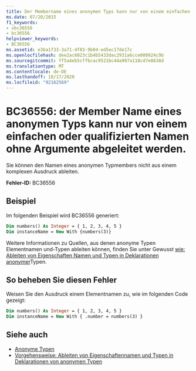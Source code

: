 ```yaml
---
title: Der Membername eines anonymen Typs kann nur von einem einfachen oder qualifizierten Namen ohne Argumente abgeleitet werden
ms.date: 07/20/2015
f1_keywords:
- vbc36556
- bc36556
helpviewer_keywords:
- BC36556
ms.assetid: e3ba1f33-3a71-4f03-9b04-ed5ec17de17c
ms.openlocfilehash: dee2ac6023c1b4b5433dac2931a6cce000924c9b
ms.sourcegitcommit: ff5a4eb5cffbcac9521bc44a907a118cd7e8638d
ms.translationtype: MT
ms.contentlocale: de-DE
ms.lasthandoff: 10/17/2020
ms.locfileid: "92162569"
---
```

# <a name="bc36556-anonymous-type-member-name-can-be-inferred-only-from-a-simple-or-qualified-name-with-no-arguments"></a>BC36556: der Member Name eines anonymen Typs kann nur von einem einfachen oder qualifizierten Namen ohne Argumente abgeleitet werden.

Sie können den Namen eines anonymen Typmembers nicht aus einem komplexen Ausdruck ableiten.

**Fehler-ID:** BC36556

## <a name="example"></a>Beispiel

Im folgenden Beispiel wird BC36556 generiert:

```vb
Dim numbers() As Integer = { 1, 2, 3, 4, 5 }
Dim instanceName = New With {numbers(3)}
```

Weitere Informationen zu Quellen, aus denen anonyme Typen Elementnamen und-Typen ableiten können, finden Sie unter Gewusst [wie: Ableiten von Eigenschaften Namen und Typen in Deklarationen anonymer](../../programming-guide/language-features/objects-and-classes/how-to-infer-property-names-and-types-in-anonymous-type-declarations.md)Typen.

## <a name="to-correct-this-error"></a>So beheben Sie diesen Fehler

Weisen Sie den Ausdruck einem Elementnamen zu, wie im folgenden Code gezeigt:

```vb
Dim numbers() As Integer = { 1, 2, 3, 4, 5 }
Dim instanceName = New With { .number = numbers(3) }
```

## <a name="see-also"></a>Siehe auch

- [Anonyme Typen](../../programming-guide/language-features/objects-and-classes/anonymous-types.md)
- [Vorgehensweise: Ableiten von Eigenschaftennamen und Typen in Deklarationen von anonymen Typen](../../programming-guide/language-features/objects-and-classes/how-to-infer-property-names-and-types-in-anonymous-type-declarations.md)
